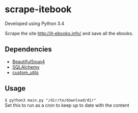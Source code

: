 # scrape-itebook

Developed using Python 3.4

Scrape the site http://it-ebooks.info/ and save all the ebooks.

## Dependencies
- [BeautifulSoup4](https://pypi.python.org/pypi/beautifulsoup4)
- [SQLAlchemy](https://pypi.python.org/pypi/SQLAlchemy)
- [custom_utils](https://github.com/xtream1101/custom-utils)

## Usage
`$ python3 main.py "/dir/to/download/dir"`  
Set this to run as a cron to keep up to date with the content
